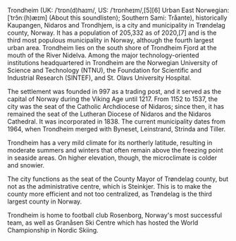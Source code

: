
Trondheim (UK: /ˈtrɒn(d)haɪm/, US: /ˈtrɒnheɪm/,[5][6] Urban East Norwegian: [ˈtrɔ̂nː(h)æɪm] (About this soundlisten); Southern Sami: Tråante), historically Kaupangen, Nidaros and Trondhjem, is a city and municipality in Trøndelag county, Norway. It has a population of 205,332 as of 2020,[7] and is the third most populous municipality in Norway, although the fourth largest urban area. Trondheim lies on the south shore of Trondheim Fjord at the mouth of the River Nidelva. Among the major technology-oriented institutions headquartered in Trondheim are the Norwegian University of Science and Technology (NTNU), the Foundation for Scientific and Industrial Research (SINTEF), and St. Olavs University Hospital.

The settlement was founded in 997 as a trading post, and it served as the capital of Norway during the Viking Age until 1217. From 1152 to 1537, the city was the seat of the Catholic Archdiocese of Nidaros; since then, it has remained the seat of the Lutheran Diocese of Nidaros and the Nidaros Cathedral. It was incorporated in 1838. The current municipality dates from 1964, when Trondheim merged with Byneset, Leinstrand, Strinda and Tiller.

Trondheim has a very mild climate for its northerly latitude, resulting in moderate summers and winters that often remain above the freezing point in seaside areas. On higher elevation, though, the microclimate is colder and snowier.

The city functions as the seat of the County Mayor of Trøndelag county, but not as the administrative centre, which is Steinkjer. This is to make the county more efficient and not too centralized, as Trøndelag is the third largest county in Norway.

Trondheim is home to football club Rosenborg, Norway's most successful team, as well as Granåsen Ski Centre which has hosted the World Championship in Nordic Skiing.

